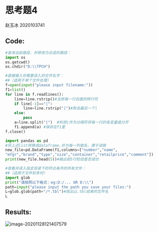 

# 思考题4

赵玉冰    2020103741

## Code:

```python
#查询当前路径，并修改为合适的路径：
import os
os.getcwd()
os.chdir("D:\\TPCH")
```

```python
#直接输入你需要读入的文件名字：
##（适用于单个文件处理）
f=open(input("please input filename:"))
f1=list()
for line in f.readlines():
    line=line.rstrip()#去除每一行后面的转行符
    if line[-1]=="|":
        line=line.rstrip("|")#除去最后一个|
    else:
        pass
    a=line.split("|")  #利用|作为分隔符将每一行的各变量值分开 
    f1.append(a) #保存在f1里   
f.close()
```

```python
import pandas as pd
#将上述list转换成dataframe,并为每一列取名，便于读取
new_file=pd.DataFrame(f1,columns=["number","name",
"mfgr","brand","type","size","container","retailprice","comment"])
print(new_file.head(5))#输出前5行检验是否成功
```

```python
#查看并读入指定目录下的符合条件的所有文件：
##（适用于文件较多时）
import glob
print("请按照以下格式：eg:D:/... OR D:\\")
path=input("please input the path you save your files:")
L=glob.glob(path+"/*.tbl")#挑出以.tbl结束的文件名
L
```

## Results:

![image-20201128121407579](C:\Users\赵玉冰\AppData\Roaming\Typora\typora-user-images\image-20201128121407579.png)
